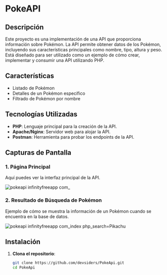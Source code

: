 # PokeAPI


## Descripción

Este proyecto es una implementación de una API que proporciona información sobre Pokémon. La API permite obtener datos de los Pokémon, incluyendo sus características principales como nombre, tipo, altura y peso. Está diseñado para ser utilizado como un ejemplo de cómo crear, implementar y consumir una API utilizando PHP.

## Características

- Listado de Pokémon
- Detalles de un Pokémon específico
- Filtrado de Pokémon por nombre

## Tecnologías Utilizadas

- **PHP**: Lenguaje principal para la creación de la API.
- **Apache/Nginx**: Servidor web para alojar la API.
- **Postman**: Herramienta para probar los endpoints de la API.

## Capturas de Pantalla

### 1. Página Principal

Aquí puedes ver la interfaz principal de la API.

![pokeapi infinityfreeapp com_](https://github.com/user-attachments/assets/07cae51f-aae0-40d9-a373-5ad5ff5fdc6e)

### 2. Resultado de Búsqueda de Pokémon

Ejemplo de cómo se muestra la información de un Pokémon cuando se encuentra en la base de datos.

![pokeapi infinityfreeapp com_index php_search=Pikachu](https://github.com/user-attachments/assets/54f8ceb6-0a05-4f2e-a31d-d7c31d304ac8)

## Instalación

1. **Clona el repositorio**:
   ```bash
   git clone https://github.com/devsiders/PokeApi.git
   cd PokeApi
